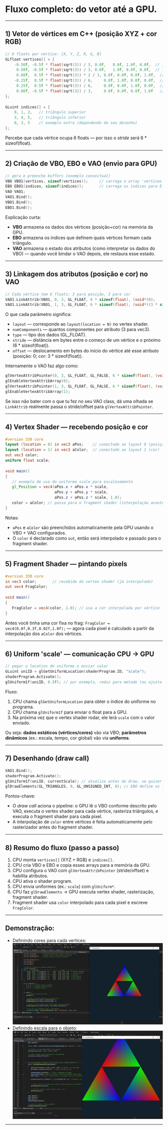 # Fluxo completo: do vetor até a GPU.

---

## 1) Vetor de vértices em C++ (posição XYZ + cor RGB)
```cpp
// 6 floats por vértice: [X, Y, Z, R, G, B]
GLfloat vertices[] = {
    -0.50f, -0.5f * float(sqrt(3)) / 3, 0.0f,   0.0f, 1.0f, 0.0f,  // Inferior esquerdo
     0.50f, -0.5f * float(sqrt(3)) / 3, 0.0f,   1.0f, 0.0f, 0.0f,  // Inferior direito
     0.00f,  0.5f * float(sqrt(3)) * 2 / 3, 0.0f, 0.0f, 0.0f, 1.0f,  // Superior
    -0.25f,  0.5f * float(sqrt(3)) / 6,     0.0f, 1.0f, 0.0f, 0.0f,  // Meio esquerdo
     0.25f,  0.5f * float(sqrt(3)) / 6,     0.0f, 0.0f, 1.0f, 0.0f,  // Meio direito
     0.00f, -0.5f * float(sqrt(3)) / 3,     0.0f, 0.0f, 0.0f, 1.0f   // Meio Inferior
};

GLuint indices[] = {
    0, 1, 2,   // triângulo superior
    3, 4, 5,   // triângulo inferior
    0, 3, 5    // exemplo extra (dependendo do seu desenho)
};
```

Percebe que cada vértice ocupa 6 floats — por isso o *stride* será 6 * sizeof(float).

---

## 2) Criação de VBO, EBO e VAO (envio para GPU)
```cpp
// gera e preenche buffers (exemplo conceitual)
VBO VBO1(vertices, sizeof(vertices));     // carrega o array 'vertices' para um Vertex Buffer Object
EBO EBO1(indices, sizeof(indices));       // carrega os indices para Element Buffer Object
VAO VAO1;
VAO1.Bind();
VBO1.Bind();
EBO1.Bind();
``` 

Explicação curta:
- **VBO** armazena os dados dos vértices (posição+cor) na memória da GPU.
- **EBO** armazena os índices que definem quais vértices formam cada triângulo.
- **VAO** armazena o estado dos atributos (como interpretar os dados do VBO) — quando você bindar o VAO depois, ele restaura esse estado.

---

## 3) Linkagem dos atributos (posição e cor) no VAO
```cpp
// Cada vértice tem 6 floats: 3 para posição, 3 para cor
VAO1.LinkAttrib(VBO1, 0, 3, GL_FLOAT, 6 * sizeof(float), (void*)0);                // layout 0 -> aPos (X,Y,Z)
VAO1.LinkAttrib(VBO1, 1, 3, GL_FLOAT, 6 * sizeof(float), (void*)(3 * sizeof(float))); // layout 1 -> aColor (R,G,B)
``` 

O que cada parâmetro significa:
- `layout` — corresponde ao `layout(location = N)` no vertex shader.
- `numComponents` — quantos componentes por atributo (3 para vec3).
- `type` — tipo dos dados (GL_FLOAT).
- `stride` — distância em bytes entre o começo de um vértice e o próximo (6 * sizeof(float)).
- `offset` — deslocamento em bytes do início do vértice até esse atributo (posição: 0; cor: 3 * sizeof(float)).

Internamente o VAO faz algo como:
```cpp
glVertexAttribPointer(0, 3, GL_FLOAT, GL_FALSE, 6 * sizeof(float), (void*)0);
glEnableVertexAttribArray(0);
glVertexAttribPointer(1, 3, GL_FLOAT, GL_FALSE, 6 * sizeof(float), (void*)(3 * sizeof(float)));
glEnableVertexAttribArray(1);
``` 

Se isso não bater com o que tu fez no seu VAO class, dá uma olhada se `LinkAttrib` realmente passa o stride/offset para `glVertexAttribPointer`.

---

## 4) Vertex Shader — recebendo posição e cor
```glsl
#version 330 core
layout (location = 0) in vec3 aPos;    // conectado ao layout 0 (posição)
layout (location = 1) in vec3 aColor;  // conectado ao layout 1 (cor)
out vec3 color;
uniform float scale;

void main()
{
   // exemplo de uso do uniforme scale para escalonamento
   gl_Position = vec4(aPos.x + aPos.x * scale,
                      aPos.y + aPos.y * scale,
                      aPos.z + aPos.z * scale, 1.0);
   color = aColor; // passa para o fragment shader (interpolação acontece automaticamente)
}
```

Notas:
- `aPos` e `aColor` são preenchidos automaticamente pela GPU usando o VBO + VAO configurados.
- O `color` é declarado como `out`, então será interpolado e passado para o fragment shader.

---

## 5) Fragment Shader — pintando pixels
```glsl
#version 330 core
in vec3 color;       // recebido do vertex shader (já interpolado)
out vec4 FragColor;

void main()
{
   FragColor = vec4(color, 1.0); // usa a cor interpolada por vértice
}
```

Antes você tinha uma cor fixa no frag: `FragColor = vec4(0.8f,0.3f,0.02f,1.0f);` — agora cada pixel é calculado a partir da interpolação dos `aColor` dos vértices.

---

## 6) Uniform 'scale' — comunicação CPU → GPU
```cpp
// pegar o location do uniforme e enviar valor
GLuint uniID = glGetUniformLocation(shaderProgram.ID, "scale");
shaderProgram.Activate();
glUniform1f(uniID, 0.5f); // por exemplo, reduz para metade (ou ajusta dinamicamente)
``` 

Fluxo:
1. CPU chama `glGetUniformLocation` para obter o índice do uniforme no programa.
2. CPU chama `glUniform1f` para enviar o float para a GPU.
3. Na próxima vez que o vertex shader rodar, ele lerá `scale` com o valor enviado.

Ou seja: **dados estáticos (vértices/cores)** vão via VBO; **parâmetros dinâmicos** (ex.: escala, tempo, cor global) vão via **uniforms**.

---

## 7) Desenhando (draw call)
```cpp
VAO1.Bind();
shaderProgram.Activate();
glUniform1f(uniID, currentScale); // atualiza antes do draw, se quiser animar
glDrawElements(GL_TRIANGLES, 9, GL_UNSIGNED_INT, 0); // EBO define os índices
``` 

Pontos-chave:
- O *draw call* aciona o pipeline: o GPU lê o VBO conforme descrito pelo VAO, executa o vertex shader para cada vértice, rasteriza triângulos, e executa o fragment shader para cada pixel.
- A interpolação de `color` entre vértices é feita automaticamente pelo rasterizador antes do fragment shader.

---

## 8) Resumo do fluxo (passo a passo)
1. CPU monta `vertices[]` (XYZ + RGB) e `indices[]`.
2. CPU cria VBO e EBO e copia esses arrays para a memória da GPU.
3. CPU configura o VAO com `glVertexAttribPointer` (stride/offset) e habilita atributos.
4. CPU ativa o shader program.
5. CPU envia uniformes (ex.: `scale`) com `glUniform*`.
6. CPU faz `glDrawElements` → GPU executa vertex shader, rasterização, fragment shader.
7. Fragment shader usa `color` interpolado para cada pixel e escreve `FragColor`.

---

## Demonstração:

- Definindo cores para cada vertices:
    ![](./images/05/triangulo%20com%20shader.png)
- Definindo escala para o objeto:
    ![](./images/05/triangulo%20com%20scale.png)
---

